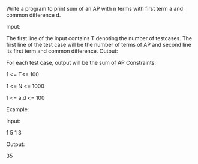 Write a program to print sum of an AP with n terms with first term a and common difference d.

Input: 

The first line of the input contains T denoting the number of testcases. The first line of the test case will be the number of terms of AP and second line its first term and common difference.
Output:

For each test case, output will be the sum of AP 
Constraints:

1 <= T<= 100

1 <= N <= 1000

1 <= a,d <= 100


Example:

Input:

1
5
1 3

Output: 

35